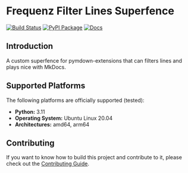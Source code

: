# Frequenz Filter Lines Superfence

[![Build Status](https://github.com/frequenz-floss/frequenz-pymdown-superfence-filter-lines-python/actions/workflows/ci.yaml/badge.svg)](https://github.com/frequenz-floss/frequenz-pymdown-superfence-filter-lines-python/actions/workflows/ci.yaml)
[![PyPI Package](https://img.shields.io/pypi/v/frequenz-pymdown-superfence-filter-lines)](https://pypi.org/project/frequenz-pymdown-superfence-filter-lines/)
[![Docs](https://img.shields.io/badge/docs-latest-informational)](https://frequenz-floss.github.io/frequenz-pymdown-superfence-filter-lines-python/)

## Introduction

A custom superfence for pymdown-extensions that can filters lines and plays nice with MkDocs.

## Supported Platforms

The following platforms are officially supported (tested):

- **Python:** 3.11
- **Operating System:** Ubuntu Linux 20.04
- **Architectures:** amd64, arm64

## Contributing

If you want to know how to build this project and contribute to it, please
check out the [Contributing Guide](CONTRIBUTING.md).
